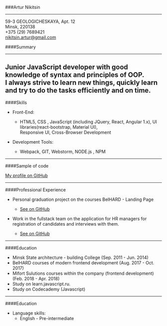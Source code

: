 ###Artur Nikitsin

---

59-3 GEOLOGICHESKAYA,  Apt.  12 <br>
Minsk, 220138 <br>
+375 (29) 7689421 <br>
nikitsin.artur@gmail.com

####Summary

---
<strong>Junior JavaScript developer</strong>  with good knowledge of syntax and principles of OOP. <br>
I always strive to learn new things, quickly learn and try to do the tasks efficiently and on time.
---
####Skills


+ Front-End:
  + HTML5, CSS , JavaScript (including JQuery, React, Angular 1.x), UI libraries(react-bootstrap, Material UI), <br> 
  Responsive UI, Cross-Browser Development
  
+ Development Tools:
   + Webpack, GIT, Webstorm, NODE.js , NPM
 ---
 ####Sample of code
   

 
 [My profile on GitHub](https://github.com/artur-nikitsin)
 
 ---
  ####Professional Experience 
 
 + Personal graduation project on the courses BelHARD - Landing Page   
     + [See on GitHub](https://github.com/artur-nikitsin/BelHard)
  
  + Work in the fullstack team on the application for HR managers for registration of candidates and 
  interviews with them.     
      + [See on GitHub](https://github.com/artur-nikitsin/Training-team-4)
      
---
####Education
+ Minsk State architecture - building College  (Sep. 2011 - Jun. 2014)
+ BelHARD courses of modern  frontend development (Aug. 2017 - Oct. 2017) 
+ Mifort Sulutions courses within the company (frontend development)      (Feb. 2018 - Apr. 2018) 
+ Study on learn.javascript.ru.
+ Study on 	Codecademy (Javascript)
---
####Education

+ Language skills:
    +	English - Pre-intermediate